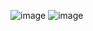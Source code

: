 ![image](https://github.com/user-attachments/assets/27499192-7c2a-478b-81aa-32d5af41f1df)
![image](https://github.com/user-attachments/assets/ed17888c-5842-4fb3-8973-35fb8121e2c6)

